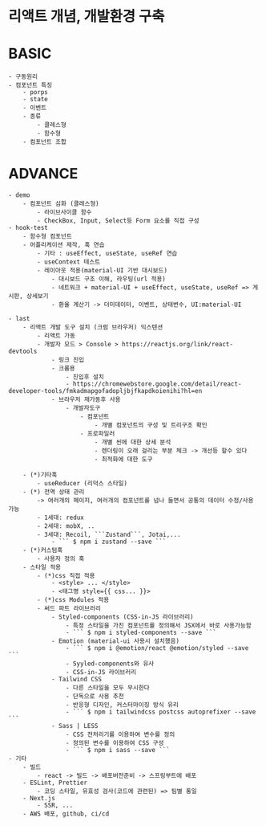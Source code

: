 # 리액트 개념, 개발환경 구축

# BASIC
    - 구동원리
    - 컴포넌트 특징
        - porps
        - state
        - 이벤트
        - 종류
            - 클레스형
            - 함수형
        - 컴포넌트 조합
# ADVANCE
    - demo
        - 컴포넌트 심화 (클레스형)
            - 라이브사이클 함수
            - CheckBox, Input, Select등 Form 요소를 직접 구성
    - hook-test
        - 함수형 컴포넌트
        - 어플리케이션 제작, 훅 연습
            - 기타 : useEffect, useState, useRef 연습
            - useContext 테스트
            - 레이아웃 적용(material-UI 기반 대시보드)            
                - 대시보드 구조 이해, 라우팅(url 적용)
                - 네트워크 + material-UI + useEffect, useState, useRef => 게시판, 상세보기            
                - 환율 계산기 -> 더미데이터, 이벤트, 상태변수, UI:material-UI
    
    - last
        - 리액트 개발 도구 설치 (크럼 브라우저) 익스텐션
            - 리액트 가동
            - 개발자 모드 > Console > https://reactjs.org/link/react-devtools
                - 링크 진입 
                - 크롬용
                    - 진입후 설치
                    - https://chromewebstore.google.com/detail/react-developer-tools/fmkadmapgofadopljbjfkapdkoienihi?hl=en
                - 브라우저 재가동후 사용
                    - 개발자도구
                        - 컴포넌트
                            - 개별 컴포넌트의 구성 및 트리구조 확인
                        - 프로파일러
                            - 개별 씬에 대한 상세 분석
                            - 렌더링이 오래 걸리는 부분 체크 -> 개선등 할수 있다 
                            - 최적화에 대한 도구

        - (*)기타훅
            - useReducer (리덕스 스타일)            
        - (*) 전역 상태 관리 
            -> 여러개의 페이지, 여러개의 컴포넌트를 넘나 들면서 공통의 데이터 수정/사용 가능
            - 1세대: redux 
            - 2세대: mobX, ..
            - 3세대: Recoil, ```Zustand```, Jotai,...
                - ``` $ npm i zustand --save ```
        - (*)커스텀훅
            - 사용자 정의 훅
        - 스타일 적용
            - (*)css 직접 적용
                - <style> ... </style>
                - <태그명 style={{ css... }}>
            - (*)css Modules 적용
            - 써드 파트 라이브러리
                - Styled-components (CSS-in-JS 라이브러리)
                    - 특정 스타일을 가진 컴포넌트를 정의해서 JSX에서 바로 사용가능함
                    - ``` $ npm i styled-components --save ```
                - Emotion (material-ui 사용시 설치했음)
                    - ``` $ npm i @emotion/react @emotion/styled --save ```
                    - Syyled-components와 유사
                    - CSS-in-JS 라이브러리
                - Tailwind CSS
                    - 다른 스타일을 모두 무시한다
                    - 단독으로 사용 추천
                    - 반응형 디자인, 커스터마이징 방식 유리
                    - ``` $ npm i tailwindcss postcss autoprefixer --save ```
                - Sass | LESS
                    - CSS 전처리기를 이용하여 변수를 정의
                    - 정의된 변수를 이용하여 CSS 구성
                    - ``` $ npm i sass --save ```
    - 기타
        - 빌드
            - react -> 빌드 -> 배포버전준비 -> 스프링부트에 배포
        - ESLint, Prettier
            - 코딩 스타일, 유효성 검사(코드에 관련된) => 팀별 통일
        - Next.js
            - SSR, ...
        - AWS 배포, github, ci/cd
        

